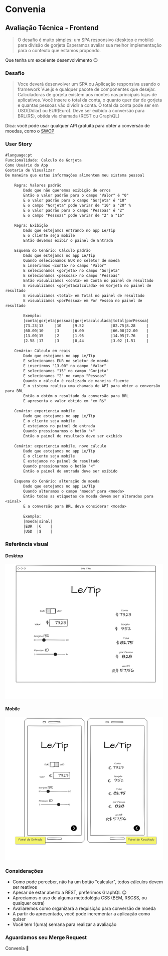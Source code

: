 # Convenia

## Avaliação Técnica - Frontend

> O desafio é muito simples: um SPA responsivo (desktop e mobile) para divisão de gorjeta
> Esperamos avaliar sua melhor implementação para o contexto que estamos propondo.

Que tenha um excelente desenvolvimento :wink:

### Desafio

> Voce deverá desenvolver um SPA ou Aplicação responsiva usando o framework Vue.js e qualquer pacote de componentes que desejar.
> Calculadoras de gorjeta existem aos montes nas principais lojas de aplicativos. Você insere o total da conta, o quanto quer dar de gorjeta e quantas pessoas vão dividir a conta.
> O total da conta pode ser em USD(Dólar) ou EUR(Euro).
> Deve ser exibido a conversão para BRL(R$), obtida via chamada (REST ou GraphQL)

Dica: você pode usar qualquer API gratuita para obter a conversão de moedas, como o [SWOP](https://swop.cx/)

### User Story

```gherkin
#language:pt
Funcionalidade: Calculo de Gorjeta
Como Usuário do App
Gostaria de Visualizar 
De maneira que estas informações alimentem meu sistema pessoal

    Regra: Valores padrão
        Dado que não queremos exibição de erros
        Então o valor padrão para o campo "Valor" é "0"
        E o valor padrão para o campo "Gorjeta" é "10"
        E o campo "Gorjeta" pode variar de "10" a "20" %
        E o valor padrão para o campo "Pessoas" é "2"
        E o campo "Pessoas" pode variar de "2" a "16"

    Regra: Exibição
        Dado que estejamos entrando no app Le/Tip
        E o cliente seja mobile
        Então devemos exibir o painel de Entrada
    
    Esquema do Cenário: Cálculo padrão
        Dado que estejamos no app Le/Tip
        Quando selecionamos EUR no seletor de moeda
        E inserirmos <conta> no campo "Valor" 
        E selecionamos <gorjeta> no campo "Gorjeta"
        E selecionamos <pessoas> no campo "Pessoas"
        Então visualizamos <conta> em Conta no painel de resultado
        E visualizamos <gorjetacalculada> em Gorjeta no painel de resultado
        E visualizamos <total> em Total no painel de resultado
        E visualizamos <porPessoa> em Por Pessoa no painel de resultado

        Exemplo:
        |conta|gorjeta|pessoas|gorjetacalculada|total|porPessoa|
        |73.23|13     |10     |9.52            |82.75|8.28     |
        |60.00|10     |3      |6.00            |66.00|22.00    |
        |13.00|15     |2      |1.95            |14.95|7.76     |
        |2.58 |17     |3      |0,44            |3.02 |1.51     |

    Cenário: Cálculo em reais
        Dado que estejamos no app Le/Tip
        E selecionamos EUR no seletor de moeda
        E inserirmos "13.00" no campo "Valor" 
        E selecionamos "15" no campo "Gorjeta"
        E selecionamos "2" no campo "Pessoas"
        Quando o cálculo é realizado de maneira fluente
        E o sistema realiza uma chamada de API para obter a conversão para BRL
        Então o obtém o resultado da conversão para BRL
        E apresenta o valor obtido em "em R$"
    
    Cenário: experiencia mobile
        Dado que estejamos no app Le/Tip
        E o cliente seja mobile
        E estejamos no painel de entrada
        Quando pressionarmos o botão ">"
        Então o painel de resultado deve ser exibido

    Cenário: experiencia mobile, novo cálculo
        Dado que estejamos no app Le/Tip
        E o cliente seja mobile
        E estejamos no painel de resultado
        Quando pressionarmos o botão "<"
        Então o painel de entrada deve ser exibido

    Esquema do Cenário: alteração de moeda
        Dado que estejamos no app Le/Tip
        Quando alteramos o campo "moeda" para <moeda>
        Então todas as etiquetas de moeda devem ser alteradas para <sinal>
        E a conversão para BRL deve considerar <moeda>

        Exemplo:
        |moeda|sinal|
        |EUR  |€    |
        |USD  |$    |
```

### Referência visual

#### Desktop

![Mockup Desktop](/imgs/Desktop.png)

#### Mobile

![Mockup Desktop](/imgs/Mobile.png)

### Considerações

* Como pode perceber, não há um botão "calcular", todos cálculos devem ser reativos
* Apesar de estar aberto a REST, preferimos GraphQL 😉
* Apreciamos o uso de alguma metodológia CSS (BEM, RSCSS, ou qualquer outra) 
* Avaliaremos como organizará a requisição para conversão de moeda
* A partir do apresentado, você pode incrementar a aplicação como quiser
* Você tem 1(uma) semana para realizar a avaliação

### Aguardamos seu Merge Request

Convenia :purple_heart:
